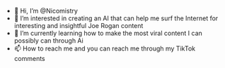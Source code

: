 - 👋 Hi, I’m @Nicomistry
- 👀 I’m interested in creating an AI that can help me surf the Internet for interesting and insightful Joe Rogan content
- 🌱 I’m currently learning how to make the most viral content I can possibly can through Ai
- 📫 How to reach me and you can reach me through my TikTok comments

<!---
Nicomistry/Nicomistry is a ✨ special ✨ repository because its `README.md` (this file) appears on your GitHub profile.
You can click the Preview link to take a look at your changes.
--->

